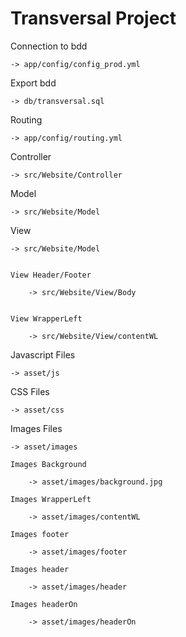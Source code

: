# Transversal Project

Connection to bdd

    -> app/config/config_prod.yml


Export bdd

    -> db/transversal.sql


Routing

    -> app/config/routing.yml


Controller

    -> src/Website/Controller


Model

    -> src/Website/Model


View

    -> src/Website/Model


    View Header/Footer

        -> src/Website/View/Body


    View WrapperLeft

        -> src/Website/View/contentWL


Javascript Files

    -> asset/js


CSS Files

    -> asset/css


Images Files

    -> asset/images

    Images Background

        -> asset/images/background.jpg

    Images WrapperLeft

        -> asset/images/contentWL

    Images footer

        -> asset/images/footer

    Images header

        -> asset/images/header

    Images headerOn

        -> asset/images/headerOn

